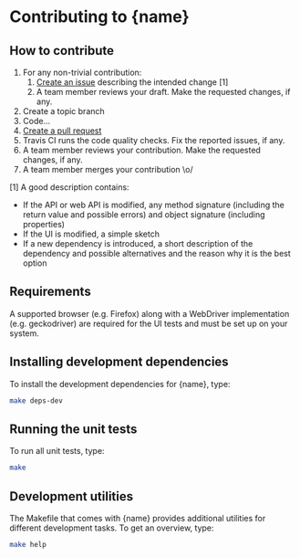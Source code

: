 # Contributing to {name}

## How to contribute

1. For any non-trivial contribution:
   1. [Create an issue]({url}/issues) describing the intended change [1]
   2. A team member reviews your draft. Make the requested changes, if any.
2. Create a topic branch
3. Code...
4. [Create a pull request]({url}/pulls)
5. Travis CI runs the code quality checks. Fix the reported issues, if any.
6. A team member reviews your contribution. Make the requested changes, if any.
7. A team member merges your contribution \o/

[1] A good description contains:

* If the API or web API is modified, any method signature (including the return value and possible
  errors) and object signature (including properties)
* If the UI is modified, a simple sketch
* If a new dependency is introduced, a short description of the dependency and possible alternatives
  and the reason why it is the best option

## Requirements

A supported browser (e.g. Firefox) along with a WebDriver implementation (e.g. geckodriver) are
required for the UI tests and must be set up on your system.

## Installing development dependencies

To install the development dependencies for {name}, type:

```sh
make deps-dev
```

## Running the unit tests

To run all unit tests, type:

```sh
make
```

## Development utilities

The Makefile that comes with {name} provides additional utilities for different development tasks.
To get an overview, type:

```sh
make help
```
